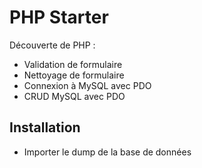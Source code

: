 # PHP Starter  
Découverte de PHP :  
- Validation de formulaire
- Nettoyage de formulaire
- Connexion à MySQL avec PDO
- CRUD MySQL avec PDO  

## Installation  
- Importer le dump de la base de données  
